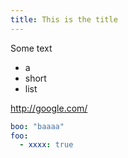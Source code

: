 ```yaml
---
title: This is the title
---
```


<script lang="ts">
	import Timer from '$lib/Timer.svelte'
	import Counter from '$lib/Counter.svelte'
</script>

Some text

- a
- short
- list

http://google.com/


<Timer />
<Counter />

```yaml
boo: "baaaa"
foo:
  - xxxx: true
```
